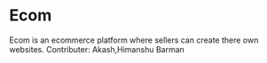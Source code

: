# Ecom
Ecom is an ecommerce platform where sellers can create there own websites.
Contributer: Akash,Himanshu Barman

